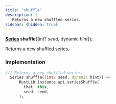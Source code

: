 ```yaml
---
title: "shuffle"
description: |
   Returns a new shuffled series.
sidebar: {hidden: true}
---
```

<span class="dart-code"><strong>[Series] shuffle</strong>({<span class="nobr">int? <i>seed</i></span>, <span class="nobr">dynamic <i>hint</i></span>});</span>

 Returns a new shuffled series.
### Implementation
```dart
/// Returns a new shuffled series.
  Series shuffle({int? seed, dynamic hint}) =>
      RustLib.instance.api.seriesShuffle(
        that: this,
        seed: seed,
      );
```

[Series]: /reference/classes/series
[dynamic]: #